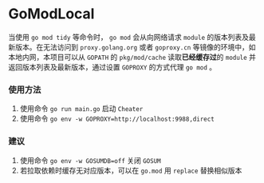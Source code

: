 # GoModLocal

当使用 `go mod tidy` 等命令时， `go mod` 会从向网络请求 `module` 的版本列表及最新版本。在无法访问到 `proxy.golang.org` 或者 `goproxy.cn` 等镜像的环境中，如本地内网，本项目可以从 `GOPATH` 的 `pkg/mod/cache` 读取**已经缓存过**的 `module` 并返回版本列表及最新版本，通过设置 `GOPROXY` 的方式代理 `go mod` 。

### 使用方法
1. 使用命令 `go run main.go` 启动 `Cheater`
2. 使用命令 `go env -w GOPROXY=http://localhost:9988,direct`

### 建议
1. 使用命令 `go env -w GOSUMDB=off` 关闭 `GOSUM`
2. 若拉取依赖时缓存无对应版本，可以在 `go.mod` 用 `replace` 替换相似版本
